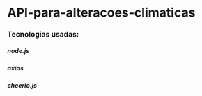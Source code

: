 ﻿# API-para-alteracoes-climaticas
### Tecnologias usadas:

##### node.js
##### axios
##### cheerio.js
